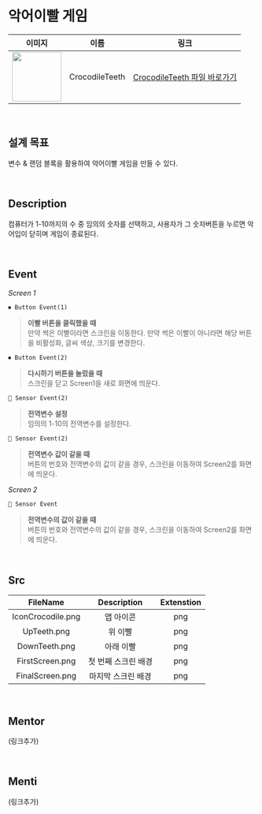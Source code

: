 # 악어이빨 게임

|                                                            이미지                                                             |    이름    |             링크              |
| :---------------------------------------------------------------------------------------------------------------------------: | :--------: | :---------------------------: |
| <img src="https://user-images.githubusercontent.com/108293826/222973631-7ef6339c-5b8c-44fe-8c6e-f121ce9b9b4f.png" width="100"> | CrocodileTeeth | [CrocodileTeeth 파일 바로가기](#) |

<br>

## 설계 목표

변수 & 랜덤 블록을 활용하여 악어이빨 게임을 만들 수 있다. 

<br>

## Description

컴퓨터가 1-10까지의 수 중 임의의 숫자를 선택하고, 사용자가 그 숫자버튼을 누르면 악어입이 닫히며 게임이 종료된다.

<br>

## Event

*Screen 1*

```
⏹ Button Event(1)
```

> **이빨 버튼을 클릭했을 때** \
> 만약 썩은 이빨이라면 스크린을 이동한다. 
> 만약 썩은 이빨이 아니라면 해당 버튼을 비활성화, 글씨 색상, 크기를 변경한다. 

```
⏹ Button Event(2)
```

> **다시하기 버튼을 눌렀을 때** \
> 스크린을 닫고 Screen1을 새로 화면에 띄운다.

```
📡 Sensor Event(2)
```

> **전역변수 설정** \
> 임의의 1-10의 전역변수를 설정한다.

```
📡 Sensor Event(2)
```

> **전역변수 값이 같을 때** \
> 버튼의 번호와 전역변수의 값이 같을 경우, 스크린을 이동하여 Screen2를 화면에 띄운다.

*Screen 2*

```
📡 Sensor Event
```

> **전역변수의 값이 같을 때** \
> 버튼의 번호와 전역변수의 값이 같을 경우, 스크린을 이동하여 Screen2를 화면에 띄운다. 
<br>

## Src

|    FileName    | Description  | Extenstion |
| :------------: | :----------: | :--------: |
| IconCrocodile.png  |  앱 아이콘   |    png     |
|    UpTeeth.png    |  위 이빨   |    png     |
|    DownTeeth.png    |   아래 이빨    |    png     |
|  FirstScreen.png  | 첫 번째 스크린 배경 |    png     |
| FinalScreen.png  |      마지막 스크린 배경      |    png     |

<br>

## Mentor

(링크추가)

<br>

## Menti

(링크추가)
